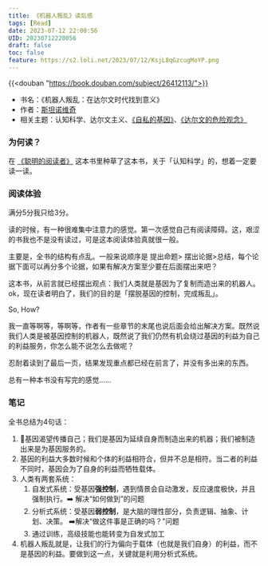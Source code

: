 ```yaml
---
title: 《机器人叛乱》读后感
tags: [Read]
date: 2023-07-12 22:00:56
UID: 20230712220056
draft: false
toc: false
feature: https://s2.loli.net/2023/07/12/KsjL8qGzcugMoYP.png
---
```


{{<douban "https://book.douban.com/subject/26412113/">}}

- 书名：《机器人叛乱：在达尔文时代找到意义》
- 作者：[斯坦诺维奇](https://book.douban.com/author/490449/)
- 相关主题：认知科学、达尔文主义、[《自私的基因》](https://book.douban.com/subject/11445548/)、[《达尔文的危险观念》](https://book.douban.com/subject/36216333/)

<!--more-->

### 为何读？
在 [《聪明的阅读者》](/posts/reading/book-isbn-9787521748536) 这本书里种草了这本书，关于「认知科学」的，想着一定要读一读。

### 阅读体验
满分5分我只给3分。

读的时候，有一种很难集中注意力的感觉。第一次感觉自己有阅读障碍。这，艰涩的书我也不是没有读过，可是这本阅读体验真就很一般。

主要是，全书的结构有点乱。一般来说顺序是 提出命题> 摆出论据>总结，每个论据下面可以再分多个论据，如果有解决方案至少要在后面摆出来吧？

这本书，从前言就已经摆出观点：我们人类就是基因为了复制而造出来的机器人。ok，现在读者明白了，我们的目的是「摆脱基因的控制，完成叛乱」。

So, How?

我一直等啊等，等啊等，作者有一些章节的末尾也说后面会给出解决方案。既然说我们人类是被基因控制的机器人，既然说了我们仍然有机会绕过基因的利益为自己的利益服务，你怎么能不说怎么去做呢？

忍耐着读到了最后一页，结果发现重点都已经在前言了，并没有多出来的东西。

总有一种本书没有写完的感觉......

### 笔记
全书总结为4句话：
1. 🧬基因渴望传播自己；我们是基因为延续自身而制造出来的机器；我们被制造出来是为基因服务的。
2. 基因的利益大多数时候和个体的利益相符合，但并不总是相符。当二者的利益不同时，基因会为了自身的利益而牺牲载体。
3. 人类有两套系统：
	1. 自发式系统：受基因**强控制**，遇到情景会自动激发，反应速度极快，并且强制执行。➡️ 解决“如何做到”的问题
	2. 分析式系统：受基因**弱控制**，是大脑的理性部分，负责逻辑、抽象、计划、决策。 ➡️解决“做这件事是正确的吗？”问题
	3. 通过训练，高级技能也能转变为自发式加工
4. 机器人叛乱就是，让我们的行为偏向于载体（也就是我们自身）的利益，而不是基因的利益。要做到这一点，关键就是利用分析式系统。